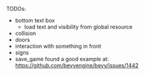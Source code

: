 TODOs:
- bottom text box
    - load text and visibility from global resource
- collision
- doors
- interaction with something in front
- signs
- save_game
    found a good example at:
    https://github.com/bevyengine/bevy/issues/1442
